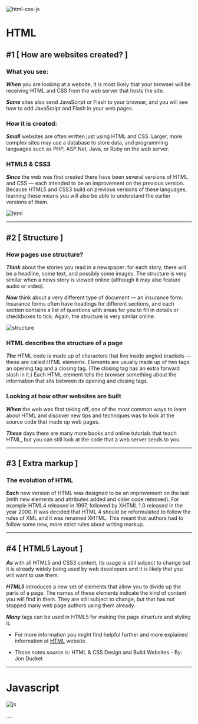 ![html-css-js](https://www.eversquare.com/proposals/proposal_files/be-your-front-end-web-developer-html-css-bootstrap_1588889011.png)

# **HTML**


## **#1 [ How are websites created? ]**

### **What you see:**

_**When**_ you are looking at a
website, it is most likely that
your browser will be receiving
HTML and CSS from the web
server that hosts the site. 

_**Some**_ sites also send JavaScript
or Flash to your browser, and you
will see how to add JavaScript
and Flash in your web pages.

### **How it is created:**

_**Small**_ websites are often written
just using HTML and CSS. Larger, more complex sites may use a database to store data, and programming languages such as PHP, ASP.Net,
Java, or Ruby on the web server.

### **HTML5 & CSS3**
_**Since**_ the web was first created
there have been several versions
of HTML and CSS — each
intended to be an improvement
on the previous version.
Because HTML5 and CSS3
build on previous versions of
these languages, learning these
means you will also be able to
understand the earlier versions
of them.

![html](https://html.com/wp-content/uploads/html-tutorial-beginners-header.webp)

_____________________________________________________

## **#2 [ Structure ]**

### **How pages use structure?**

_**Think**_ about the stories you
read in a newspaper: for each
story, there will be a headline,
some text, and possibly some
images. The structure is very similar
when a news story is viewed
online (although it may also
feature audio or video).

_**Now**_ think about a very different
type of document — an
insurance form. Insurance forms
often have headings for different
sections, and each section
contains a list of questions with
areas for you to fill in details or
checkboxes to tick. Again, the
structure is very similar online.

![structure](https://html.com/wp-content/uploads/html-homepage-layout-demo.png)

### **HTML describes the structure of a page**

_**The**_ HTML code is made up of characters that live inside angled brackets — these are called HTML elements. Elements are usually made up of two tags: an opening tag and a closing tag. (The closing tag has an extra forward slash in it.) Each HTML element tells the browser something about the information that sits between its opening and closing tags.

### **Looking at how other websites are built**
_**When**_ the web was first taking off, one of the most common ways to learn about HTML and discover new tips and techniques was to look at the source code that made up web pages.

_**These**_ days there are many more books and online tutorials that teach HTML, but you can still look at the code that a web server sends to you.

__________________________________________

## **#3 [ Extra markup ]**

### **The evolution of HTML**
_**Each**_ new version of HTML was designed to be an improvement on the last (with new elements and attributes added and older code removed). For example HTML4 released in 1997, followed by XHTML 1.0 released in the year 2000. It was decided that HTML 4 should be reformulated to follow the rules of XML and it was renamed XHTML. This meant that authors had to follow some new, more strict rules about writing markup.

___________________________________________

## **#4 [ HTML5 Layout ]**
_**As**_ with all HTML5 and CSS3 content, its usage is still subject to change but it is already widely being used by web developers and it is likely that you will want to use them.

_**HTML5**_ introduces a new set of elements that allow you to divide up the parts of a page. The names of these elements indicate the kind of content you will find in them. They are still subject to change, but that has not stopped many web page authors using them already.

_**Many**_ tags can be used in HTML5 for making the page structure and styling it.

* For more information you might find helpful further and more explained information at [HTML](https://html.com/) website.

* Those notes source is: HTML & CSS Design and Build Websites - By: Jon Ducket

_______________________________________________

# **Javascript**

![js](https://res.cloudinary.com/practicaldev/image/fetch/s--ohpJlve1--/c_imagga_scale,f_auto,fl_progressive,h_420,q_auto,w_1000/https://res.cloudinary.com/drquzbncy/image/upload/v1586605549/javascript_banner_sxve2l.jpg)

....